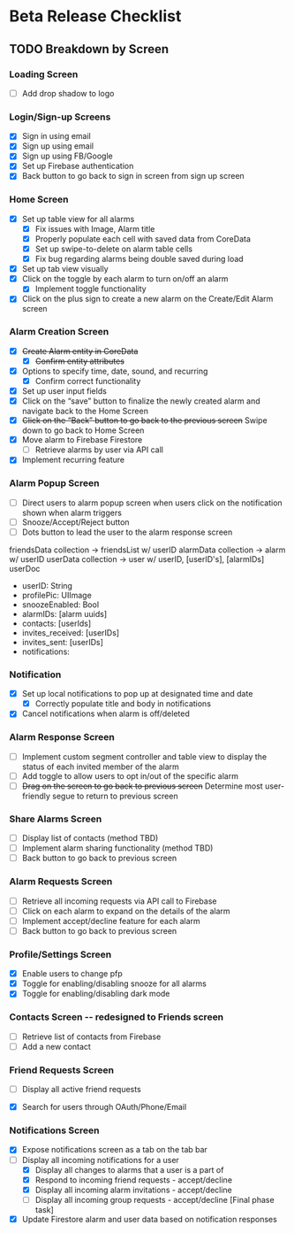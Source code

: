 # Beta Release Checklist

## TODO Breakdown by Screen

### Loading Screen
- [ ] Add drop shadow to logo

### Login/Sign-up Screens
- [x] Sign in using email
- [x] Sign up using email
- [x] Sign up using FB/Google
- [x] Set up Firebase authentication
- [x] Back button to go back to sign in screen from sign up screen

### Home Screen
- [x] Set up table view for all alarms
    - [x] Fix issues with Image, Alarm title
    - [x] Properly populate each cell with saved data from CoreData
    - [x] Set up swipe-to-delete on alarm table cells
    - [x] Fix bug regarding alarms being double saved during load
- [x] Set up tab view visually
- [x] Click on the toggle by each alarm to turn on/off an alarm
    - [x] Implement toggle functionality
- [x] Click on the plus sign to create a new alarm on the Create/Edit Alarm screen

### Alarm Creation Screen
- [x] ~~Create Alarm entity in CoreData~~
    - [x] ~~Confirm entity attributes~~
- [x] Options to specify time, date, sound, and recurring
    - [x] Confirm correct functionality
- [x] Set up user input fields
- [x] Click on the “save” button to finalize the newly created alarm and navigate back to the Home Screen
- [x] ~~Click on the “Back” button to go back to the previous screen~~ Swipe down to go back to Home Screen
- [x] Move alarm to Firebase Firestore
    - [ ] Retrieve alarms by user via API call
- [x] Implement recurring feature

### Alarm Popup Screen
- [ ] Direct users to alarm popup screen when users click on the notification shown when alarm triggers
- [ ] Snooze/Accept/Reject button
- [ ] Dots button to lead the user to the alarm response screen

friendsData collection -> friendsList w/ userID
alarmData collection -> alarm w/ userID
userData collection -> user w/ userID, [userID's], [alarmIDs]
userDoc
- userID: String
- profilePic: UIImage
- snoozeEnabled: Bool
- alarmIDs: [alarm uuids]
- contacts: [userIds]
- invites_received: [userIDs]
- invites_sent: [userIDs]
- notifications: 

### Notification
- [x] Set up local notifications to pop up at designated time and date
    - [x] Correctly populate title and body in notifications
- [x] Cancel notifications when alarm is off/deleted

### Alarm Response Screen
- [ ] Implement custom segment controller and table view to display the status of each invited member of the alarm
- [ ] Add toggle to allow users to opt in/out of the specific alarm
- [ ] ~~Drag on the screen to go back to previous screen~~ Determine most user-friendly segue to return to previous screen

### Share Alarms Screen
- [ ] Display list of contacts (method TBD)
- [ ] Implement alarm sharing functionality (method TBD)
- [ ] Back button to go back to previous screen

### Alarm Requests Screen
- [ ] Retrieve all incoming requests via API call to Firebase
- [ ] Click on each alarm to expand on the details of the alarm
- [ ] Implement accept/decline feature for each alarm
- [ ] Back button to go back to previous screen

### Profile/Settings Screen
- [x] Enable users to change pfp
- [x] Toggle for enabling/disabling snooze for all alarms
- [x] Toggle for enabling/disabling dark mode

### Contacts Screen -- redesigned to Friends screen
- [ ] Retrieve list of contacts from Firebase
- [ ] Add a new contact

### Friend Requests Screen
- [ ] Display all active friend requests
- [x] Search for users through OAuth/Phone/Email


### Notifications Screen 
- [x] Expose notifications screen as a tab on the tab bar
- [ ] Display all incoming notifications for a user
    - [x] Display all changes to alarms that a user is a part of
    - [x] Respond to incoming friend requests - accept/decline
    - [x] Display all incoming alarm invitations - accept/decline
    - [ ] Display all incoming group requests - accept/decline [Final phase task]
- [x] Update Firestore alarm and user data based on notification responses
